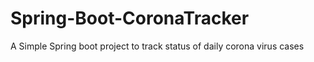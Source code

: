 # Spring-Boot-CoronaTracker
A Simple Spring boot project to track status of daily corona virus cases
